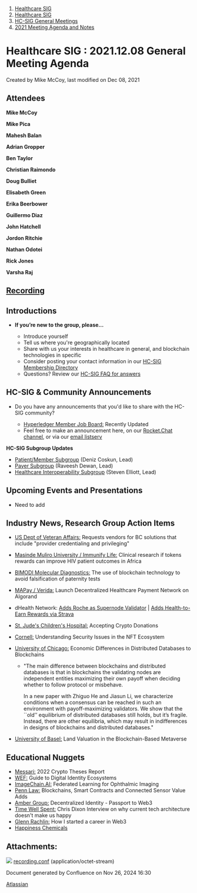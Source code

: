1. [Healthcare SIG](index.html)
2. [Healthcare SIG](Healthcare-SIG_20545573.html)
3. [HC-SIG General Meetings](HC-SIG-General-Meetings_20545763.html)
4. [2021 Meeting Agenda and Notes](2021-Meeting-Agenda-and-Notes_20556147.html)

# Healthcare SIG : 2021.12.08 General Meeting Agenda

Created by Mike McCoy, last modified on Dec 08, 2021

## **Attendees**

**Mike McCoy**

**Mike Pica**

**Mahesh Balan**

**Adrian Gropper**

**Ben Taylor**

**Christian Raimondo**

**Doug Bulliet**

**Elisabeth Green**

**Erika Beerbower**

**Guillermo Diaz**

**John Hatchell**

**Jordon Ritchie**

**Nathan Odotei**

**Rick Jones**

**Varsha Raj**

## [**Recording**](#)

## **Introductions**

- **If you’re new to the group, please…**
  
  - Introduce yourself
  - Tell us where you're geographically located
  - Share with us your interests in healthcare in general, and blockchain technologies in specific
  - Consider posting your contact information in our [HC-SIG Membership Directory](https://lf-hyperledger.atlassian.net/wiki/display/HCSIG/Membership+Directory)
  - Questions? Review our [HC-SIG FAQ for answers](https://lf-hyperledger.atlassian.net/wiki/display/HCSIG/HC-SIG+FAQ)

## **HC-SIG &amp; Community Announcements**

- Do you have any announcements that you'd like to share with the HC-SIG community?
  
  - [Hyperledger Member Job Board:](https://www.hyperledger.org/about/jobs?utm_campaign=Hyperledger%20Monthly%20Newsletter%20&utm_medium=email&_hsmi=154551725&_hsenc=p2ANqtz-8uA1nQ5dbP40dPnt0wVlGw5AfdhtMgOhL06CyTts5ZBMpP04VWNOS4XMAgZ-fE4NScauC20wnL5ym-BAd6iiBjGZ_Tvw&utm_content=154551725&utm_source=hs_email) Recently Updated
  - Feel free to make an announcement here, on our [Rocket.Chat channel](https://chat.hyperledger.org/channel/healthcare-sig), or via our [email listserv](https://lists.hyperledger.org/g/healthcare-sig)

**HC-SIG Subgroup Updates**

- [Patient/Member Subgroup](https://lf-hyperledger.atlassian.net/wiki/display/HCSIG/HC-SIG+-+Patient+Subgroup) (Deniz Coskun, Lead)
- [Payer Subgroup](https://lf-hyperledger.atlassian.net/wiki/display/HCSIG/HC-SIG+-+Payer+Subgroup) (Raveesh Dewan, Lead)
- [Healthcare Interoperability Subgroup](https://lf-hyperledger.atlassian.net/wiki/display/HCSIG/HC-SIG+-+Healthcare+Interoperability+Subgroup) (Steven Elliott, Lead)

## **Upcoming Events and Presentations**

- Need to add

## **Industry News, Research Group Action Items**

- [US Dept of Veteran Affairs:](https://www.theblockcrypto.com/linked/125589/department-of-veterans-affairs-seeks-contractor-info-on-blockchain-use-for-data-sharing-supply-chain-optimizing) Requests vendors for BC solutions that include "provider credentialing and privileging"
- [Masinde Muliro University / Immunify Life:](https://cointelegraph.com/news/5-year-study-can-token-rewards-improve-hiv-patient-outcomes-in-africa) Clinical research if tokens rewards can improve HIV patient outcomes in Africa
- [BIMODI Molecular Diagnostics:](https://www.milenio.com/negocios/usan-blockchain-para-evitar-falsificacion-de-pruebas-de-paternidad) The use of blockchain technology to avoid falsification of paternity tests
- [MAPay / Verida:](https://finance.yahoo.com/news/mapay-partners-verida-implement-decentralized-130000153.html) Launch Decentralized Healthcare Payment Network on Algorand
- dHealth Network: [Adds Roche as Supernode Validator](https://www.linkedin.com/posts/dhealthfoundation_pharmaceutical-blockchain-healthcare-activity-6871083316062277632-mvvR) | [Adds Health-to-Earn Rewards via Strava](https://www.linkedin.com/posts/dhealthfoundation_health-to-earn-with-dhealth-activity-6869965392891150336-adg4)
- [St. Jude's Children's Hospital:](https://www.stjude.org/donate/crypto.html) Accepting Crypto Donations
- [Cornell:](https://arxiv.org/abs/2111.08893) Understanding Security Issues in the NFT Ecosystem
- [University of Chicago:](https://papers.ssrn.com/sol3/papers.cfm?abstract_id=3966551) Economic Differences in Distributed Databases to Blockchains
  
  - "The main difference between blockchains and distributed databases is that in blockchains the validating nodes are independent entities maximizing their own payoff when deciding whether to follow protocol or misbehave.
    
    In a new paper with Zhiguo He and Jiasun Li, we characterize conditions when a consensus can be reached in such an environment with payoff-maximizing validators. We show that the \`\`old’’ equilibrium of distributed databases still holds, but it’s fragile. Instead, there are other equilibria, which may result in indifferences in designs of blockchains and distributed databases."
- [University of Basel:](https://papers.ssrn.com/sol3/papers.cfm?abstract_id=3932189) Land Valuation in the Blockchain-Based Metaverse

## **Educational Nuggets**

- [Messari:](https://messari.io/pdf/messari-report-crypto-theses-for-2022.pdf) 2022 Crypto Theses Report
- [WEF:](https://www3.weforum.org/docs/WEF_Guide_Digital_Identity_Ecosystems_2021.pdf) Guide to Digital Identity Ecosystems
- [ImageChain.AI:](https://www.imagechain.ai.meta-argo.com/) Federated Learning for Ophthalmic Imaging
- [Penn Law:](https://www.law.upenn.edu/live/blogs/82-blockchains-and-connected-sensors-will-enable-a) Blockchains, Smart Contracts and Connected Sensor Value Adds
- [Amber Group:](https://medium.com/amber-group/decentralized-identity-passport-to-web3-d3373479268a) Decentralized Identity - Passport to Web3
- [Time Well Spent:](https://sotonye.substack.com/p/words-with-web-3s-king-an-interview) Chris Dixon Interview on why current tech architecture doesn't make us happy
- [Glenn Rachlin:](https://www.grach.net/how-i-started-a-career-in-web3/) How I started a career in Web3
- [Happiness Chemicals](https://twitter.com/LisaWehden/status/1467548971836923906?s=20)

## Attachments:

![](images/icons/bullet_blue.gif) [recording.conf](attachments/20555677/20563848.conf) (application/octet-stream)

Document generated by Confluence on Nov 26, 2024 16:30

[Atlassian](http://www.atlassian.com/)
